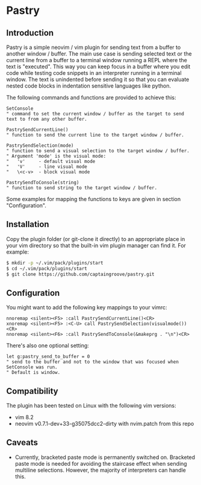 # Pastry

## Introduction

Pastry is a simple neovim / vim plugin for sending text from a buffer to another window / buffer.
The main use case is sending selected text or the current line from a buffer to a terminal
window running a REPL where the text is "executed". This way you can keep focus in a buffer
where you edit code while testing code snippets in an interpreter running in a terminal window.
The text is unindented before sending it so that you can evaluate nested code blocks in
indentation sensitive languages like python.

The following commands and functions are provided to achieve this:
```vim
SetConsole
" command to set the current window / buffer as the target to send text to from any other buffer.

PastrySendCurrentLine()
" function to send the current line to the target window / buffer.

PastrySendSelection(mode)
" function to send a visual selection to the target window / buffer.
" Argument 'mode' is the visual mode:
"   'v'     - default visual mode
"   'V'     - line visual mode
"   \<c-v>  - block visual mode

PastrySendToConsole(string)
" function to send string to the target window / buffer.
```

Some examples for mapping the functions to keys are given in section "Configuration".

## Installation

Copy the plugin folder (or git-clone it directly) to an appropriate place in
your vim directory so that the built-in vim plugin manager can find it.
For example:

```bash
$ mkdir -p ~/.vim/pack/plugins/start
$ cd ~/.vim/pack/plugins/start
$ git clone https://github.com/captaingroove/pastry.git
```

## Configuration

You might want to add the following key mappings to your vimrc:

```
nnoremap <silent><F5> :call PastrySendCurrentLine()<CR>
xnoremap <silent><F5> :<C-U> call PastrySendSelection(visualmode())<CR>
nnoremap <silent><F6> :call PastrySendToConsole(&makeprg . "\n")<CR>
```

There's also one optional setting:

```vim
let g:pastry_send_to_buffer = 0
" send to the buffer and not to the window that was focused when SetConsole was run.
" Default is window.
```

## Compatibility

The plugin has been tested on Linux with the following vim versions:

- vim 8.2
- neovim v0.7.1-dev+33-g35075dcc2-dirty with nvim.patch from this repo

## Caveats

- Currently, bracketed paste mode is permanently switched on. Bracketed paste
  mode is needed for avoiding the staircase effect when sending multiline
  selections. However, the majority of interpreters can handle this.
